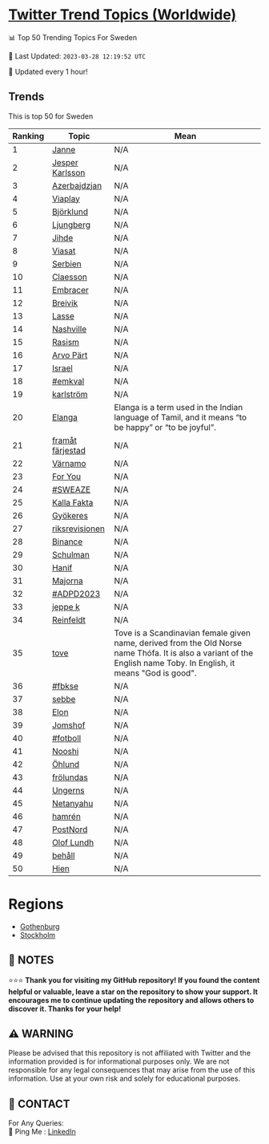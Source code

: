 [Twitter Trend Topics (Worldwide)](https://github.com/ErcinDedeoglu/Twitter-Trend-Topics)
==========


📊 Top 50 Trending Topics For Sweden

📆 Last Updated: `2023-03-28 12:19:52 UTC`

🔧 Updated every 1 hour!


## Trends

This is top 50 for Sweden

| Ranking | Topic | Mean |
| ------- | ------------ | ------------ |
| 1 | [Janne](http://twitter.com/search?q=Janne) | N/A |
| 2 | [Jesper Karlsson](http://twitter.com/search?q=Jesper+Karlsson) | N/A |
| 3 | [Azerbajdzjan](http://twitter.com/search?q=Azerbajdzjan) | N/A |
| 4 | [Viaplay](http://twitter.com/search?q=Viaplay) | N/A |
| 5 | [Björklund](http://twitter.com/search?q=Bj%c3%b6rklund) | N/A |
| 6 | [Ljungberg](http://twitter.com/search?q=Ljungberg) | N/A |
| 7 | [Jihde](http://twitter.com/search?q=Jihde) | N/A |
| 8 | [Viasat](http://twitter.com/search?q=Viasat) | N/A |
| 9 | [Serbien](http://twitter.com/search?q=Serbien) | N/A |
| 10 | [Claesson](http://twitter.com/search?q=Claesson) | N/A |
| 11 | [Embracer](http://twitter.com/search?q=Embracer) | N/A |
| 12 | [Breivik](http://twitter.com/search?q=Breivik) | N/A |
| 13 | [Lasse](http://twitter.com/search?q=Lasse) | N/A |
| 14 | [Nashville](http://twitter.com/search?q=Nashville) | N/A |
| 15 | [Rasism](http://twitter.com/search?q=Rasism) | N/A |
| 16 | [Arvo Pärt](http://twitter.com/search?q=Arvo+P%c3%a4rt) | N/A |
| 17 | [Israel](http://twitter.com/search?q=Israel) | N/A |
| 18 | [#emkval](http://twitter.com/search?q=%23emkval) | N/A |
| 19 | [karlström](http://twitter.com/search?q=karlstr%c3%b6m) | N/A |
| 20 | [Elanga](http://twitter.com/search?q=Elanga) | Elanga is a term used in the Indian language of Tamil, and it means “to be happy” or “to be joyful”. |
| 21 | [framåt färjestad](http://twitter.com/search?q=fram%c3%a5t+f%c3%a4rjestad) | N/A |
| 22 | [Värnamo](http://twitter.com/search?q=V%c3%a4rnamo) | N/A |
| 23 | [For You](http://twitter.com/search?q=For+You) | N/A |
| 24 | [#SWEAZE](http://twitter.com/search?q=%23SWEAZE) | N/A |
| 25 | [Kalla Fakta](http://twitter.com/search?q=Kalla+Fakta) | N/A |
| 26 | [Gyökeres](http://twitter.com/search?q=Gy%c3%b6keres) | N/A |
| 27 | [riksrevisionen](http://twitter.com/search?q=riksrevisionen) | N/A |
| 28 | [Binance](http://twitter.com/search?q=Binance) | N/A |
| 29 | [Schulman](http://twitter.com/search?q=Schulman) | N/A |
| 30 | [Hanif](http://twitter.com/search?q=Hanif) | N/A |
| 31 | [Majorna](http://twitter.com/search?q=Majorna) | N/A |
| 32 | [#ADPD2023](http://twitter.com/search?q=%23ADPD2023) | N/A |
| 33 | [jeppe k](http://twitter.com/search?q=jeppe+k) | N/A |
| 34 | [Reinfeldt](http://twitter.com/search?q=Reinfeldt) | N/A |
| 35 | [tove](http://twitter.com/search?q=tove) | Tove is a Scandinavian female given name, derived from the Old Norse name Thófa. It is also a variant of the English name Toby. In English, it means "God is good". |
| 36 | [#fbkse](http://twitter.com/search?q=%23fbkse) | N/A |
| 37 | [sebbe](http://twitter.com/search?q=sebbe) | N/A |
| 38 | [Elon](http://twitter.com/search?q=Elon) | N/A |
| 39 | [Jomshof](http://twitter.com/search?q=Jomshof) | N/A |
| 40 | [#fotboll](http://twitter.com/search?q=%23fotboll) | N/A |
| 41 | [Nooshi](http://twitter.com/search?q=Nooshi) | N/A |
| 42 | [Öhlund](http://twitter.com/search?q=%c3%96hlund) | N/A |
| 43 | [frölundas](http://twitter.com/search?q=fr%c3%b6lundas) | N/A |
| 44 | [Ungerns](http://twitter.com/search?q=Ungerns) | N/A |
| 45 | [Netanyahu](http://twitter.com/search?q=Netanyahu) | N/A |
| 46 | [hamrén](http://twitter.com/search?q=hamr%c3%a9n) | N/A |
| 47 | [PostNord](http://twitter.com/search?q=PostNord) | N/A |
| 48 | [Olof Lundh](http://twitter.com/search?q=Olof+Lundh) | N/A |
| 49 | [behåll](http://twitter.com/search?q=beh%c3%a5ll) | N/A |
| 50 | [Hien](http://twitter.com/search?q=Hien) | N/A |



# Regions

* [Gothenburg](</Sweden/Gothenburg.md>)
* [Stockholm](</Sweden/Stockholm.md>)



## 📝 NOTES

⭐⭐⭐ **Thank you for visiting my GitHub repository! If you found the content helpful or valuable, leave a star on the repository to show your support. It encourages me to continue updating the repository and allows others to discover it. Thanks for your help!**


## ⚠️ WARNING

Please be advised that this repository is not affiliated with Twitter and the information provided is for informational purposes only. We are not responsible for any legal consequences that may arise from the use of this information. Use at your own risk and solely for educational purposes.


## 📨 CONTACT

 For Any Queries:  
            🏓 Ping Me : [LinkedIn](https://www.linkedin.com/in/ercindedeoglu/)
